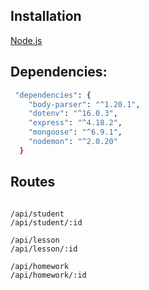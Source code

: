 ## Installation
[Node.js](https://nodejs.org/) 

## Dependencies:

```sh
 "dependencies": {
    "body-parser": "^1.20.1",
    "dotenv": "^16.0.3",
    "express": "^4.18.2",
    "mongoose": "^6.9.1",
    "nodemon": "^2.0.20"
  }
```

## Routes
```

/api/student 
/api/student/:id

/api/lesson 
/api/lesson/:id

/api/homework 
/api/homework/:id
```

